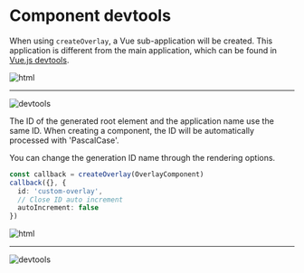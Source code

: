 # Component devtools

When using `createOverlay`, a Vue sub-application will be created. This application is different from the main application, which can be found in [Vue.js devtools](https://chrome.google.com/webstore/detail/vuejs-devtools/nhdogjmejiglipccpnnnanhbledajbpd?hl=).

![html](/html.png)

---

![devtools](/devtools.png)

The ID of the generated root element and the application name use the same ID. When creating a component, the ID will be automatically processed with 'PascalCase'.

You can change the generation ID name through the rendering options.

```ts
const callback = createOverlay(OverlayComponent)
callback({}, {
  id: 'custom-overlay',
  // Close ID auto increment
  autoIncrement: false
})
```

![html](/html-2.png)

---

![devtools](/devtools-2.png)